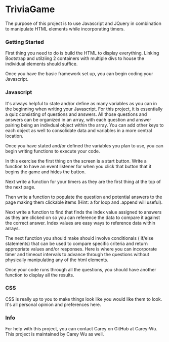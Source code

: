 # TriviaGame

The purpose of this project is to use Javascript and JQuery in combination to manipulate HTML elements while incorporating timers.

### Getting Started

First thing you need to do is build the HTML to display everything.  Linking Bootstrap and utilziing 2 containers with multiple divs to house the individual elements should suffice.

Once you have the basic framework set up, you can begin coding your Javascript.

### Javascript

It's always helpful to state and/or define as many variables as you can in the beginning when writing your Javascript.  For this project, it is essentially a quiz consisting of questions and answers.   All those questions and answers can be organized in an array, with each question and answer pairing being an indivdual object within the array.  You can add other keys to each object as well to consolidate data and variables in a more central location.

Once you have stated and/or defined the variables you plan to use, you can begin writing functions to execute your code.

In this exercise the first thing on the screen is a start button.  Write a function to have an event listener for when you click that button that it begins the game and hides the button.

Next write a function for your timers as they are the first thing at the top of the next page.

Then write a function to populate the question and potential answers to the page making them clickable items (Hint: a for loop and .append will useful).

Next write a function to find that finds the index value assigned to answers as they are clicked on so you can reference the data to compare it against the correct answer.  Index values are easy ways to reference data within arrays.

The next function you should make should involve conditionals ( if/else statements) that can be used to compare specific criteria and return appropriate values and/or responses.  Here is where you can incorporate timer and timeout intervals to advance through the questions without physically manipulating any of the html elements.

Once your code runs through all the questions, you should have another function to display all the results.

###  CSS

CSS is really up to you to make things look like you would like them to look.  It's all personal opinion and preferences here.

### Info

For help with this project, you can contact Carey on GitHub at Carey-Wu.  This project is maintained by Carey Wu as well.